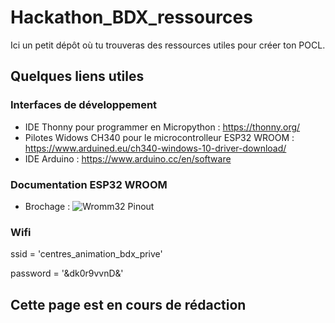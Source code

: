 # Hackathon_BDX_ressources
Ici un petit dépôt où tu trouveras des ressources utiles pour créer ton POCL.

## Quelques liens utiles
### Interfaces de développement
- IDE Thonny pour programmer en Micropython : https://thonny.org/
- Pilotes Widows CH340 pour le microcontrolleur ESP32 WROOM : https://www.arduined.eu/ch340-windows-10-driver-download/
- IDE Arduino : https://www.arduino.cc/en/software

### Documentation ESP32 WROOM
- Brochage :
![Wromm32 Pinout](https://www.upesy.fr/cdn/shop/articles/doc-esp32-pinout-reference-wroom-devkit_9db79068-c59c-4142-91f0-bb361d3b7dac.jpg?v=1706553444)

### Wifi

ssid = 'centres_animation_bdx_prive'

password = '&dk0r9vvnD&'

## Cette page est en cours de rédaction
